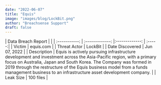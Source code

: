```yaml
---
date: "2022-06-07"
title: "Equis"
image: "images/blog/LockBit.png"
author: "Breachsense Support"
draft: false
---
```


| Data Breach Report         |              | 
| :-----------: | :-------------:   |:-------------:    | :-----:|
| Victim    | equis.com      | 
| Threat Actor    | LockBit      | 
| Date Discovered    | Jun 07, 2022      | 
| Description    | Equis is actively pursuing infrastructure development and investment across the Asia-Pacific region, with a primary focus on Australia, Japan and South Korea. The Company was formed in 2019 through the restructure of the Equis business model from a funds management business to an infrastructure asset development company.      | 
| Leak Size    | 100 files      | 

